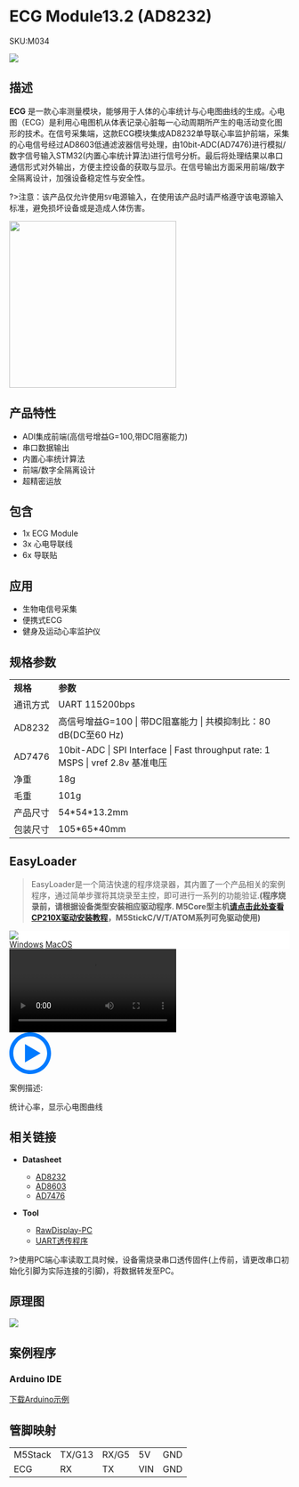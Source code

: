 # ECG Module13.2 (AD8232)

<el-tag effect="plain">SKU:M034</el-tag>

<div class="product_pic"><img src="assets/img/product_pics/module/ecg/ecg_01.webp"></div>

## 描述

**ECG** 是一款心率测量模块，能够用于人体的心率统计与心电图曲线的生成。心电图（ECG）是利用心电图机从体表记录心脏每一心动周期所产生的电活动变化图形的技术。在信号采集端，这款ECG模块集成AD8232单导联心率监护前端，采集的心电信号经过AD8603低通滤波器信号处理，由10bit-ADC(AD7476)进行模拟/数字信号输入STM32(内置心率统计算法)进行信号分析。最后将处理结果以串口通信形式对外输出，方便主控设备的获取与显示。在信号输出方面采用前端/数字全隔离设计，加强设备稳定性与安全性。

?>注意：该产品仅允许使用`5V`电源输入，在使用该产品时请严格遵守该电源输入标准，避免损坏设备或是造成人体伤害。

<img src="assets/img/product_pics/module/ecg/ecg_02.webp" width="300px">

## 产品特性

- ADI集成前端(高信号增益G=100,带DC阻塞能力)
- 串口数据输出
- 内置心率统计算法
- 前端/数字全隔离设计
- 超精密运放

## 包含

-  1x ECG Module
-  3x 心电导联线
-  6x 导联贴

## 应用

-  生物电信号采集
-  便携式ECG
-  健身及运动心率监护仪

## 规格参数

<table>
   <tr style="font-weight:bold">
      <td>规格</td>
      <td>参数</td>
   </tr>
   <tr>
      <td>通讯方式</td>
      <td>UART 115200bps</td>
   </tr>
   <tr>
      <td>AD8232</td>
      <td>高信号增益G=100 | 带DC阻塞能力 | 共模抑制比：80 dB(DC至60 Hz)</td>
   </tr>
   <tr>
      <td>AD7476</td>
      <td>10bit-ADC | SPI Interface | Fast throughput rate: 1 MSPS | vref 2.8v 基准电压</td>
   </tr>
   <tr>
      <td>净重</td>
      <td>18g</td>
   </tr>
   <tr>
      <td>毛重</td>
      <td>101g</td>
   </tr>
   <tr>
      <td>产品尺寸</td>
      <td>54*54*13.2mm</td>
   </tr>
   <tr>
      <td>包装尺寸</td>
      <td>105*65*40mm</td>
   </tr>
 </table>


 ## EasyLoader

>EasyLoader是一个简洁快速的程序烧录器，其内置了一个产品相关的案例程序，通过简单步骤将其烧录至主控，即可进行一系列的功能验证.**(程序烧录前，请根据设备类型安装相应驱动程序. M5Core型主机[请点击此处查看CP210X驱动安装教程](zh_CN/arduino/arduino_development?id=安装串口驱动)，M5StickC/V/T/ATOM系列可免驱动使用)**

<div class="easyloader-box">
    <div style="background-color:white;">
        <div><img src="https://m5stack.oss-cn-shenzhen.aliyuncs.com/image/easyloader_intro.webp"></div>
        <div class="easyloader-btn">
            <a href="https://m5stack.oss-cn-shenzhen.aliyuncs.com/EasyLoader/Windows/MODULE/EasyLoader_ECG.exe">Windows</a>
            <a href="https://m5stack.oss-cn-shenzhen.aliyuncs.com/EasyLoader/MacOS/MODULE/EasyLoader_ECG_Module.dmg">MacOS</a>
        </div>
    </div>
    <div>
        <video id="example_video" controls>
            <source src="https://m5stack.oss-cn-shenzhen.aliyuncs.com/video/Product_example_video/Module/ECG.mp4">
        </video>
        <div class="easyloader-mask">
        <a>
            <svg id="play-btn" t="1583228776634" class="icon" viewBox="0 0 1024 1024" version="1.1" xmlns="http://www.w3.org/2000/svg" p-id="4152" width="75" height="75"><path d="M512 0C229.216 0 0 229.216 0 512s229.216 512 512 512 512-229.216 512-512S794.784 0 512 0z m0 928C282.24 928 96 741.76 96 512S282.24 96 512 96s416 186.24 416 416-186.24 416-416 416zM384 288l384 224-384 224z" p-id="4153" fill="#007aff"></path></svg></a>
            <p>案例描述:</p>
            <p>统计心率，显示心电图曲线</p>
        </div>
    </div>
</div>


## 相关链接

- **Datasheet** 
   - [AD8232](https://m5stack.oss-cn-shenzhen.aliyuncs.com/resource/docs/datasheet/module/AD8232_datasheet_cn.pdf)
   - [AD8603](https://m5stack.oss-cn-shenzhen.aliyuncs.com/resource/docs/datasheet/module/AD8603_datasheet_cn.pdf)
   - [AD7476](https://m5stack.oss-cn-shenzhen.aliyuncs.com/resource/docs/datasheet/module/AD7476_datasheet_en.pdf)

- **Tool**
   - [RawDisplay-PC](https://m5stack.oss-cn-shenzhen.aliyuncs.com/resource/software/RawDisplay.zip)
   - [UART透传程序](https://github.com/m5stack/M5Stack/tree/master/examples/Advanced/Serial2)

?>使用PC端心率读取工具时候，设备需烧录串口透传固件(上传前，请更改串口初始化引脚为实际连接的引脚)，将数据转发至PC。

## 原理图

<img src = "assets/img/product_pics/module/ecg/ecg_sch.webp">

## 案例程序

### Arduino IDE

[下载Arduino示例](https://github.com/m5stack/M5-ProductExampleCodes/tree/master/Module/ECG)

## 管脚映射

<table>
 <tr><td>M5Stack</td><td>TX/G13</td><td>RX/G5</td><td>5V</td><td>GND</td></tr>
 <tr><td>ECG</td><td>RX</td><td>TX</td><td>VIN</td><td>GND</td></tr>
</table>

<script>

   var purchase_link = 'https://m5stack.com/products/ecg-module13-2-ad8232-with-cables-and-pads';

   anchor_search(purchase_link);
   scrollFunc();

</script>
